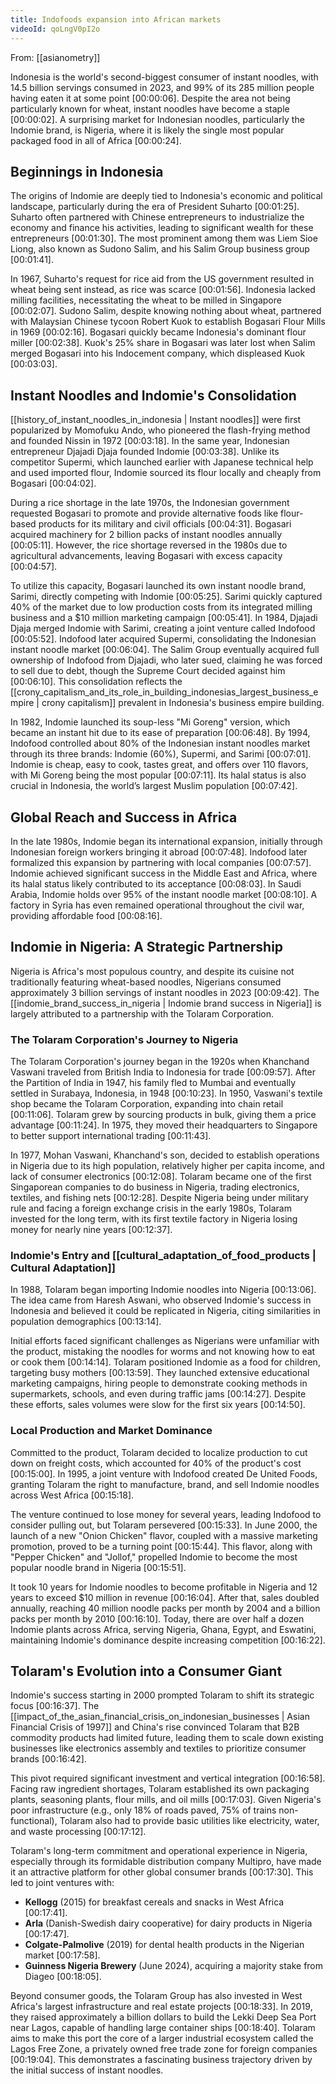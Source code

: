 ```yaml
---
title: Indofoods expansion into African markets
videoId: qoLngV0pI2o
---
```


From: [[asianometry]] <br/> 

Indonesia is the world's second-biggest consumer of instant noodles, with 14.5 billion servings consumed in 2023, and 99% of its 285 million people having eaten it at some point <a class="yt-timestamp" data-t="00:00:06">[00:00:06]</a>. Despite the area not being particularly known for wheat, instant noodles have become a staple <a class="yt-timestamp" data-t="00:00:02">[00:00:02]</a>. A surprising market for Indonesian noodles, particularly the Indomie brand, is Nigeria, where it is likely the single most popular packaged food in all of Africa <a class="yt-timestamp" data-t="00:00:24">[00:00:24]</a>.

## Beginnings in Indonesia

The origins of Indomie are deeply tied to Indonesia's economic and political landscape, particularly during the era of President Suharto <a class="yt-timestamp" data-t="00:01:25">[00:01:25]</a>. Suharto often partnered with Chinese entrepreneurs to industrialize the economy and finance his activities, leading to significant wealth for these entrepreneurs <a class="yt-timestamp" data-t="00:01:30">[00:01:30]</a>. The most prominent among them was Liem Sioe Liong, also known as Sudono Salim, and his Salim Group business group <a class="yt-timestamp" data-t="00:01:41">[00:01:41]</a>.

In 1967, Suharto's request for rice aid from the US government resulted in wheat being sent instead, as rice was scarce <a class="yt-timestamp" data-t="00:01:56">[00:01:56]</a>. Indonesia lacked milling facilities, necessitating the wheat to be milled in Singapore <a class="yt-timestamp" data-t="00:02:07">[00:02:07]</a>. Sudono Salim, despite knowing nothing about wheat, partnered with Malaysian Chinese tycoon Robert Kuok to establish Bogasari Flour Mills in 1969 <a class="yt-timestamp" data-t="00:02:16">[00:02:16]</a>. Bogasari quickly became Indonesia's dominant flour miller <a class="yt-timestamp" data-t="00:02:38">[00:02:38]</a>. Kuok's 25% share in Bogasari was later lost when Salim merged Bogasari into his Indocement company, which displeased Kuok <a class="yt-timestamp" data-t="00:03:03">[00:03:03]</a>.

## Instant Noodles and Indomie's Consolidation

[[history_of_instant_noodles_in_indonesia | Instant noodles]] were first popularized by Momofuku Ando, who pioneered the flash-frying method and founded Nissin in 1972 <a class="yt-timestamp" data-t="00:03:18">[00:03:18]</a>. In the same year, Indonesian entrepreneur Djajadi Djaja founded Indomie <a class="yt-timestamp" data-t="00:03:38">[00:03:38]</a>. Unlike its competitor Supermi, which launched earlier with Japanese technical help and used imported flour, Indomie sourced its flour locally and cheaply from Bogasari <a class="yt-timestamp" data-t="00:04:02">[00:04:02]</a>.

During a rice shortage in the late 1970s, the Indonesian government requested Bogasari to promote and provide alternative foods like flour-based products for its military and civil officials <a class="yt-timestamp" data-t="00:04:31">[00:04:31]</a>. Bogasari acquired machinery for 2 billion packs of instant noodles annually <a class="yt-timestamp" data-t="00:05:11">[00:05:11]</a>. However, the rice shortage reversed in the 1980s due to agricultural advancements, leaving Bogasari with excess capacity <a class="yt-timestamp" data-t="00:04:57">[00:04:57]</a>.

To utilize this capacity, Bogasari launched its own instant noodle brand, Sarimi, directly competing with Indomie <a class="yt-timestamp" data-t="00:05:25">[00:05:25]</a>. Sarimi quickly captured 40% of the market due to low production costs from its integrated milling business and a $10 million marketing campaign <a class="yt-timestamp" data-t="00:05:41">[00:05:41]</a>. In 1984, Djajadi Djaja merged Indomie with Sarimi, creating a joint venture called Indofood <a class="yt-timestamp" data-t="00:05:52">[00:05:52]</a>. Indofood later acquired Supermi, consolidating the Indonesian instant noodle market <a class="yt-timestamp" data-t="00:06:04">[00:06:04]</a>. The Salim Group eventually acquired full ownership of Indofood from Djajadi, who later sued, claiming he was forced to sell due to debt, though the Supreme Court decided against him <a class="yt-timestamp" data-t="00:06:10">[00:06:10]</a>. This consolidation reflects the [[crony_capitalism_and_its_role_in_building_indonesias_largest_business_empire | crony capitalism]] prevalent in Indonesia's business empire building.

In 1982, Indomie launched its soup-less "Mi Goreng" version, which became an instant hit due to its ease of preparation <a class="yt-timestamp" data-t="00:06:48">[00:06:48]</a>. By 1994, Indofood controlled about 80% of the Indonesian instant noodles market through its three brands: Indomie (60%), Supermi, and Sarimi <a class="yt-timestamp" data-t="00:07:01">[00:07:01]</a>. Indomie is cheap, easy to cook, tastes great, and offers over 110 flavors, with Mi Goreng being the most popular <a class="yt-timestamp" data-t="00:07:11">[00:07:11]</a>. Its halal status is also crucial in Indonesia, the world’s largest Muslim population <a class="yt-timestamp" data-t="00:07:42">[00:07:42]</a>.

## Global Reach and Success in Africa

In the late 1980s, Indomie began its international expansion, initially through Indonesian foreign workers bringing it abroad <a class="yt-timestamp" data-t="00:07:48">[00:07:48]</a>. Indofood later formalized this expansion by partnering with local companies <a class="yt-timestamp" data-t="00:07:57">[00:07:57]</a>. Indomie achieved significant success in the Middle East and Africa, where its halal status likely contributed to its acceptance <a class="yt-timestamp" data-t="00:08:03">[00:08:03]</a>. In Saudi Arabia, Indomie holds over 95% of the instant noodle market <a class="yt-timestamp" data-t="00:08:10">[00:08:10]</a>. A factory in Syria has even remained operational throughout the civil war, providing affordable food <a class="yt-timestamp" data-t="00:08:16">[00:08:16]</a>.

## Indomie in Nigeria: A Strategic Partnership

Nigeria is Africa's most populous country, and despite its cuisine not traditionally featuring wheat-based noodles, Nigerians consumed approximately 3 billion servings of instant noodles in 2023 <a class="yt-timestamp" data-t="00:09:42">[00:09:42]</a>. The [[indomie_brand_success_in_nigeria | Indomie brand success in Nigeria]] is largely attributed to a partnership with the Tolaram Corporation.

### The Tolaram Corporation's Journey to Nigeria
The Tolaram Corporation's journey began in the 1920s when Khanchand Vaswani traveled from British India to Indonesia for trade <a class="yt-timestamp" data-t="00:09:57">[00:09:57]</a>. After the Partition of India in 1947, his family fled to Mumbai and eventually settled in Surabaya, Indonesia, in 1948 <a class="yt-timestamp" data-t="00:10:23">[00:10:23]</a>. In 1950, Vaswani's textile shop became the Tolaram Corporation, expanding into chain retail <a class="yt-timestamp" data-t="00:11:06">[00:11:06]</a>. Tolaram grew by sourcing products in bulk, giving them a price advantage <a class="yt-timestamp" data-t="00:11:24">[00:11:24]</a>. In 1975, they moved their headquarters to Singapore to better support international trading <a class="yt-timestamp" data-t="00:11:43">[00:11:43]</a>.

In 1977, Mohan Vaswani, Khanchand's son, decided to establish operations in Nigeria due to its high population, relatively higher per capita income, and lack of consumer electronics <a class="yt-timestamp" data-t="00:12:08">[00:12:08]</a>. Tolaram became one of the first Singaporean companies to do business in Nigeria, trading electronics, textiles, and fishing nets <a class="yt-timestamp" data-t="00:12:28">[00:12:28]</a>. Despite Nigeria being under military rule and facing a foreign exchange crisis in the early 1980s, Tolaram invested for the long term, with its first textile factory in Nigeria losing money for nearly nine years <a class="yt-timestamp" data-t="00:12:37">[00:12:37]</a>.

### Indomie's Entry and [[cultural_adaptation_of_food_products | Cultural Adaptation]]
In 1988, Tolaram began importing Indomie noodles into Nigeria <a class="yt-timestamp" data-t="00:13:06">[00:13:06]</a>. The idea came from Haresh Aswani, who observed Indomie's success in Indonesia and believed it could be replicated in Nigeria, citing similarities in population demographics <a class="yt-timestamp" data-t="00:13:14">[00:13:14]</a>.

Initial efforts faced significant challenges as Nigerians were unfamiliar with the product, mistaking the noodles for worms and not knowing how to eat or cook them <a class="yt-timestamp" data-t="00:14:14">[00:14:14]</a>. Tolaram positioned Indomie as a food for children, targeting busy mothers <a class="yt-timestamp" data-t="00:13:59">[00:13:59]</a>. They launched extensive educational marketing campaigns, hiring people to demonstrate cooking methods in supermarkets, schools, and even during traffic jams <a class="yt-timestamp" data-t="00:14:27">[00:14:27]</a>. Despite these efforts, sales volumes were slow for the first six years <a class="yt-timestamp" data-t="00:14:50">[00:14:50]</a>.

### Local Production and Market Dominance
Committed to the product, Tolaram decided to localize production to cut down on freight costs, which accounted for 40% of the product's cost <a class="yt-timestamp" data-t="00:15:00">[00:15:00]</a>. In 1995, a joint venture with Indofood created De United Foods, granting Tolaram the right to manufacture, brand, and sell Indomie noodles across West Africa <a class="yt-timestamp" data-t="00:15:18">[00:15:18]</a>.

The venture continued to lose money for several years, leading Indofood to consider pulling out, but Tolaram persevered <a class="yt-timestamp" data-t="00:15:33">[00:15:33]</a>. In June 2000, the launch of a new "Onion Chicken" flavor, coupled with a massive marketing promotion, proved to be a turning point <a class="yt-timestamp" data-t="00:15:44">[00:15:44]</a>. This flavor, along with "Pepper Chicken" and "Jollof," propelled Indomie to become the most popular noodle brand in Nigeria <a class="yt-timestamp" data-t="00:15:51">[00:15:51]</a>.

It took 10 years for Indomie noodles to become profitable in Nigeria and 12 years to exceed $10 million in revenue <a class="yt-timestamp" data-t="00:16:04">[00:16:04]</a>. After that, sales doubled annually, reaching 40 million noodle packs per month by 2004 and a billion packs per month by 2010 <a class="yt-timestamp" data-t="00:16:10">[00:16:10]</a>. Today, there are over half a dozen Indomie plants across Africa, serving Nigeria, Ghana, Egypt, and Eswatini, maintaining Indomie's dominance despite increasing competition <a class="yt-timestamp" data-t="00:16:22">[00:16:22]</a>.

## Tolaram's Evolution into a Consumer Giant

Indomie's success starting in 2000 prompted Tolaram to shift its strategic focus <a class="yt-timestamp" data-t="00:16:37">[00:16:37]</a>. The [[impact_of_the_asian_financial_crisis_on_indonesian_businesses | Asian Financial Crisis of 1997]] and China's rise convinced Tolaram that B2B commodity products had limited future, leading them to scale down existing businesses like electronics assembly and textiles to prioritize consumer brands <a class="yt-timestamp" data-t="00:16:42">[00:16:42]</a>.

This pivot required significant investment and vertical integration <a class="yt-timestamp" data-t="00:16:58">[00:16:58]</a>. Facing raw ingredient shortages, Tolaram established its own packaging plants, seasoning plants, flour mills, and oil mills <a class="yt-timestamp" data-t="00:17:03">[00:17:03]</a>. Given Nigeria's poor infrastructure (e.g., only 18% of roads paved, 75% of trains non-functional), Tolaram also had to provide basic utilities like electricity, water, and waste processing <a class="yt-timestamp" data-t="00:17:12">[00:17:12]</a>.

Tolaram's long-term commitment and operational experience in Nigeria, especially through its formidable distribution company Multipro, have made it an attractive platform for other global consumer brands <a class="yt-timestamp" data-t="00:17:30">[00:17:30]</a>. This led to joint ventures with:
*   **Kellogg** (2015) for breakfast cereals and snacks in West Africa <a class="yt-timestamp" data-t="00:17:41">[00:17:41]</a>.
*   **Arla** (Danish-Swedish dairy cooperative) for dairy products in Nigeria <a class="yt-timestamp" data-t="00:17:47">[00:17:47]</a>.
*   **Colgate-Palmolive** (2019) for dental health products in the Nigerian market <a class="yt-timestamp" data-t="00:17:58">[00:17:58]</a>.
*   **Guinness Nigeria Brewery** (June 2024), acquiring a majority stake from Diageo <a class="yt-timestamp" data-t="00:18:05">[00:18:05]</a>.

Beyond consumer goods, the Tolaram Group has also invested in West Africa's largest infrastructure and real estate projects <a class="yt-timestamp" data-t="00:18:33">[00:18:33]</a>. In 2019, they raised approximately a billion dollars to build the Lekki Deep Sea Port near Lagos, capable of handling large container ships <a class="yt-timestamp" data-t="00:18:40">[00:18:40]</a>. Tolaram aims to make this port the core of a larger industrial ecosystem called the Lagos Free Zone, a privately owned free trade zone for foreign companies <a class="yt-timestamp" data-t="00:19:04">[00:19:04]</a>. This demonstrates a fascinating business trajectory driven by the initial success of instant noodles.